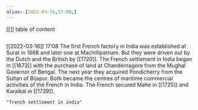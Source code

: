 ```yaml
---
alias: [2022-03-16,17:08,]
---
```

[[]]
table of content
```toc
```

[[2022-03-16]] 17:08
The first French factory in India was established at Surat in 1668 and later one at Machillipatnam. But they were driven out by the Dutch and the British by [[1720]].
The French settlement in India began in [[1673]] with the purchase of land at Chandernagore from the Mughal Governor of Bengal.
The next year they acquired Pondicherry from the Sultan of Bijapur. Both became the centres of maritime commercial activities of the French in India.
The French secured Mahe in [[1725]] and Karaikal in [[1739]].
```query
"french settlement in india"
```